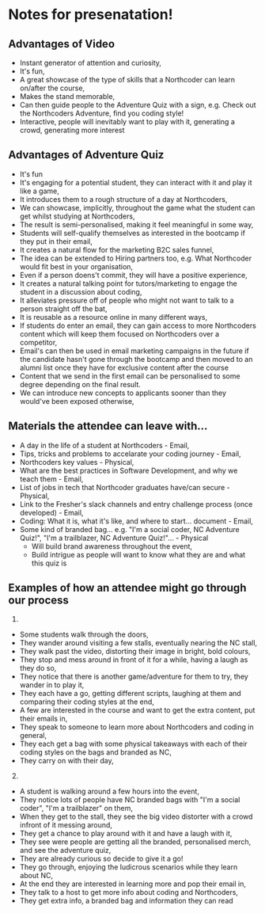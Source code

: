 # Notes for presenatation!

## Advantages of Video
- Instant generator of attention and curiosity,
- It's fun,
- A great showcase of the type of skills that a Northcoder can learn on/after the course,
- Makes the stand memorable,
- Can then guide people to the Adventure Quiz with a sign, e.g. Check out the Northcoders Adventure, find you coding style!
- Interactive, people will inevitably want to play with it, generating a crowd, generating more interest

## Advantages of Adventure Quiz
- It's fun
- It's engaging for a potential student, they can interact with it and play it like a game,
- It introduces them to a rough structure of a day at Northcoders,
- We can showcase, implicitly, throughout the game what the student can get whilst studying at Northcoders,
- The result is semi-personalised, making it feel meaningful in some way,
- Students will self-qualify themselves as interested in the bootcamp if they put in their email,
- It creates a natural flow for the marketing B2C sales funnel,
- The idea can be extended to Hiring partners too, e.g. What Northcoder would fit best in your organisation,
- Even if a person doens't commit, they will have a positive experience,
- It creates a natural talking point for tutors/marketing to engage the student in a discussion about coding,
- It alleviates pressure off of people who might not want to talk to a person straight off the bat,
- It is reusable as a resource online in many different ways,
- If students do enter an email, they can gain access to more Northcoders content which will keep them focused on Northcoders over a competitor,
- Email's can then be used in email marketing campaigns in the future if the candidate hasn't gone through the bootcamp and then moved to an alumni list once they have for exclusive content after the course
- Content that we send in the first email can be personalised to some degree depending on the final result.
- We can introduce new concepts to applicants sooner than they would've been exposed otherwise,

## Materials the attendee can leave with...
- A day in the life of a student at Northcoders - Email,
- Tips, tricks and problems to accelarate your coding journey - Email,
- Northcoders key values - Physical,
- What are the best practices in Software Development, and why we teach them - Email,
- List of jobs in tech that Northcoder graduates have/can secure - Physical,
- Link to the Fresher's slack channels and entry challenge process (once developed) - Email,
- Coding: What it is, what it's like, and where to start... document - Email,
- Some kind of branded bag... e.g. "I'm a social coder, NC Adventure Quiz!", "I'm a trailblazer, NC Adventure Quiz!"... - Physical
    - Will build brand awareness throughout the event,
    - Build intrigue as people will want to know what they are and what this quiz is

## Examples of how an attendee might go through our process
1.
- Some students walk through the doors,
- They wander around visiting a few stalls, eventually nearing the NC stall,
- They walk past the video, distorting their image in bright, bold colours,
- They stop and mess around in front of it for a while, having a laugh as they do so,
- They notice that there is another game/adventure for them to try, they wander in to play it,
- They each have a go, getting different scripts, laughing at them and comparing their coding styles at the end,
- A few are interested in the course and want to get the extra content, put their emails in,
- They speak to someone to learn more about Northcoders and coding in general,
- They each get a bag with some physical takeaways with each of their coding styles on the bags and branded as NC,
- They carry on with their day,

2.
- A student is walking around a few hours into the event,
- They notice lots of people have NC branded bags with "I'm a social coder", "I'm a trailblazer" on them,
- When they get to the stall, they see the big video distorter with a crowd infront of it messing around,
- They get a chance to play around with it and have a laugh with it,
- They see were people are getting all the branded, personalised merch, and see the adventure quiz,
- They are already curious so decide to give it a go!
- They go through, enjoying the ludicrous scenarios while they learn about NC,
- At the end they are interested in learning more and pop their email in,
- They talk to a host to get more info about coding and Northcoders,
- They get extra info, a branded bag and information they can read